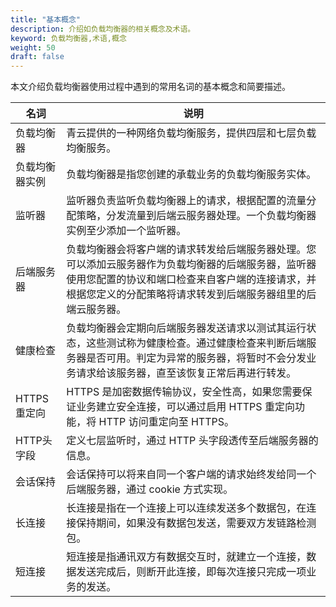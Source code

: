 ```yaml
---
title: "基本概念"
description: 介绍如负载均衡器的相关概念及术语。
keyword: 负载均衡器,术语,概念
weight: 50
draft: false
---
```


本文介绍负载均衡器使用过程中遇到的常用名词的基本概念和简要描述。

| 名词           | 说明                                                         |
| -------------- | ------------------------------------------------------------ |
| 负载均衡器     | 青云提供的一种网络负载均衡服务，提供四层和七层负载均衡服务。 |
| 负载均衡器实例 | 负载均衡器是指您创建的承载业务的负载均衡服务实体。           |
| 监听器         | 监听器负责监听负载均衡器上的请求，根据配置的流量分配策略，分发流量到后端云服务器处理。一个负载均衡器实例至少添加一个监听器。 |
| 后端服务器     | 负载均衡器会将客户端的请求转发给后端服务器处理。您可以添加云服务器作为负载均衡器的后端服务器，监听器使用您配置的协议和端口检查来自客户端的连接请求，并根据您定义的分配策略将请求转发到后端服务器组里的后端云服务器。 |
| 健康检查       | 负载均衡器会定期向后端服务器发送请求以测试其运行状态，这些测试称为健康检查。通过健康检查来判断后端服务器是否可用。判定为异常的服务器，将暂时不会分发业务请求给该服务器，直至该恢复正常后再进行转发。 |
| HTTPS 重定向   | HTTPS 是加密数据传输协议，安全性高，如果您需要保证业务建立安全连接，可以通过启用 HTTPS 重定向功能，将 HTTP 访问重定向至 HTTPS。 |
| HTTP头字段     | 定义七层监听时，通过 HTTP 头字段透传至后端服务器的信息。     |
| 会话保持       | 会话保持可以将来自同一个客户端的请求始终发给同一个后端服务器，通过 cookie 方式实现。 |
| 长连接         | 长连接是指在一个连接上可以连续发送多个数据包，在连接保持期间，如果没有数据包发送，需要双方发链路检测包。 |
| 短连接         | 短连接是指通讯双方有数据交互时，就建立一个连接，数据发送完成后，则断开此连接，即每次连接只完成一项业务的发送。 |




